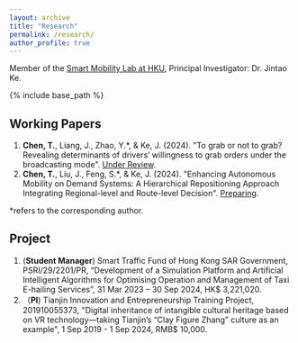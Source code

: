 ```yaml
---
layout: archive
title: "Research"
permalink: /research/
author_profile: true
---
```



Member of the [Smart Mobility Lab at HKU](https://sites.google.com/view/kejintao/home), Principal Investigator: Dr. Jintao Ke.

{% include base_path %}

## Working Papers

1. **Chen, T.**, Liang, J., Zhao, Y.*, & Ke, J. (2024). "To grab or not to grab? Revealing determinants of drivers’ willingness to grab orders under the broadcasting mode". <u>Under Review</u>.
2. **Chen, T.**, Liu, J., Feng, S.*, & Ke, J. (2024). "Enhancing Autonomous Mobility on Demand Systems: A Hierarchical Repositioning Approach Integrating Regional-level and Route-level Decision". <u>Preparing</u>.

*refers to the corresponding author.

## Project

1. (**Student Manager**) Smart Traffic Fund of Hong Kong SAR Government, PSRI/29/2201/PR, “Development of a Simulation Platform and Artificial Intelligent Algorithms for Optimising Operation and Management of Taxi E-hailing Services”, 31 Mar 2023 – 30 Sep 2024, HK$ 3,221,020.
2. （**PI**) Tianjin Innovation and Entrepreneurship Training Project, 201910055373, "Digital inheritance of intangible cultural heritage based on VR technology—taking Tianjin’s “Clay Figure Zhang” culture as an example", 1 Sep 2019 - 1 Sep 2024, RMB$ 10,000.
